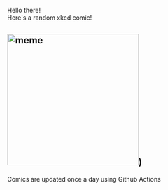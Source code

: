 Hello there! <br>Here's a random xkcd comic!<br>
## <img src="https://imgs.xkcd.com/comics/screen_time.png" alt="meme" width="300"/>)<br>
Comics are updated once a day using Github Actions